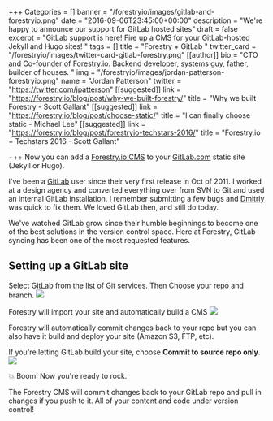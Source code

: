 +++
Categories = []
banner = "/forestryio/images/gitlab-and-forestryio.png"
date = "2016-09-06T23:45:00+00:00"
description = "We're happy to announce our support for GitLab hosted sites"
draft = false
excerpt = "GitLab support is here! Fire up a CMS for your GitLab-hosted Jekyll and Hugo sites! "
tags = []
title = "Forestry + GitLab "
twitter_card = "/forestryio/images/twitter-card-gitlab-forestry.png"
[[author]]
bio = "CTO and Co-founder of <a href='https://forestry.io' title='Forestry.io CMS'>Forestry.io</a>. Backend developer, systems guy, father, builder of houses. "
img = "/forestryio/images/jordan-patterson-forestryio.png"
name = "Jordan Patterson"
twitter = "https://twitter.com/jpatterson"
[[suggested]]
link = "https://forestry.io/blog/post/why-we-built-forestry/"
title = "Why we built Forestry - Scott Gallant"
[[suggested]]
link = "https://forestry.io/blog/post/choose-static/"
title = "I can finally choose static - Michael Lee"
[[suggested]]
link = "https://forestry.io/blog/post/forestryio-techstars-2016/"
title = "Forestry.io + Techstars 2016 - Scott Gallant"

+++
Now you can add a [Forestry.io CMS](https://forestry.io) to your [GitLab.com](https://gitlab.com) static site (Jekyll or Hugo).

I've been a [GitLab](https://gitlab.com) user since their very first release in Oct of 2011. I worked at a design agency and converted everything over from SVN to Git and used an internal GitLab installation. I remember submitting a few bugs and [Dmitriy](https://twitter.com/dzaporozhets) was quick to fix them. We loved GitLab then, and still do today.  

We've watched GitLab grow since their humble beginnings to become one of the best solutions in the version control space. Here at Forestry, GitLab syncing has been one of the most requested features.  

## Setting up a GitLab site
Select GitLab from the list of Git services.  Then Choose your repo and branch.
![](/blog/forestryio/images/Gitlab-forestry.png)

Forestry will import your site and automatically build a CMS
![](/blog/forestryio/images/importing-gitlab-site.gif)

Forestry will automatically commit changes back to your repo but you can also have it build and deploy your site (Amazon S3, FTP, etc).  

If you're letting GitLab build your site, choose **Commit to source repo only**.
![](/blog/forestryio/images/Gitlab-hosting.png)

💥  Boom! Now you're ready to rock.

The Forestry CMS will commit changes back to your GitLab repo and pull in changes if you push to it.  All of your content and code under version control!